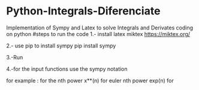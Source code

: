 # Python-Integrals-Diferenciate
Implementation of Sympy and Latex to solve Integrals and Derivates coding on python
#steps to run the code
1.- install latex miktex
https://miktex.org/

2.- use pip to install sympy
pip install sympy

3.-Run

4.-for the input functions use the sympy notation

for example :
    for the nth power
        x**(n)
    for euler nth power
        exp(n)
    for 

